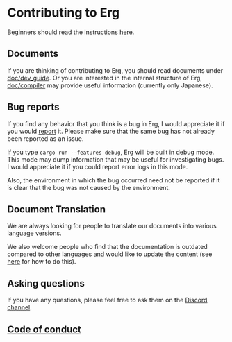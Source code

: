 # Contributing to Erg

Beginners should read the instructions [here](https://github.com/erg-lang/erg/issues/31#issuecomment-1217505198).

## Documents

If you are thinking of contributing to Erg, you should read documents under [doc/dev_guide](./doc/EN/dev_guide/).
Or you are interested in the internal structure of Erg, [doc/compiler](/doc/JA/compiler/) may provide useful information (currently only Japanese).

## Bug reports

If you find any behavior that you think is a bug in Erg, I would appreciate it if you would [report](https://github.com/erg-lang/erg/issues/new/choose) it. Please make sure that the same bug has not already been reported as an issue.

If you type `cargo run --features debug`, Erg will be built in debug mode. This mode may dump information that may be useful for investigating bugs. I would appreciate it if you could report error logs in this mode.

Also, the environment in which the bug occurred need not be reported if it is clear that the bug was not caused by the environment.

## Document Translation

We are always looking for people to translate our documents into various language versions.

We also welcome people who find that the documentation is outdated compared to other languages and would like to update the content (see [here](https://github.com/erg-lang/erg/issues/48#issuecomment-1218247362) for how to do this).

## Asking questions

If you have any questions, please feel free to ask them on the [Discord channel](https://discord.gg/zfAAUbgGr4).

## [Code of conduct](./CODE_OF_CONDUCT.md)
